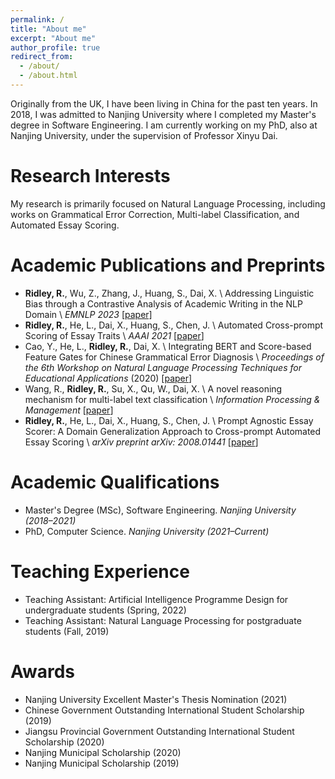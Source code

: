 ```yaml
---
permalink: /
title: "About me"
excerpt: "About me"
author_profile: true
redirect_from: 
  - /about/
  - /about.html
---
```


Originally from the UK, I have been living in China for the past ten years. In 2018, I was admitted to Nanjing University where I completed my Master's degree in Software Engineering. I am currently working on my PhD, also at Nanjing University, under the supervision of Professor Xinyu Dai.

Research Interests
======

My research is primarily focused on Natural Language Processing, including works on Grammatical Error Correction, Multi-label Classification, and Automated Essay Scoring.

Academic Publications and Preprints
======
* **Ridley, R.**, Wu, Z., Zhang, J., Huang, S., Dai, X. \\
Addressing Linguistic Bias through a Contrastive Analysis of Academic Writing in the NLP Domain \\
*EMNLP 2023* [[paper]](https://aclanthology.org/2023.emnlp-main.1042)
* **Ridley, R.**, He, L., Dai, X., Huang, S., Chen, J. \\
Automated Cross-prompt Scoring of Essay Traits \\
*AAAI 2021* [[paper](https://ojs.aaai.org/index.php/AAAI/article/view/17620)]
* Cao, Y., He, L., **Ridley, R.**, Dai, X. \\
Integrating BERT and Score-based Feature Gates for Chinese Grammatical Error Diagnosis \\
*Proceedings of the 6th Workshop on Natural Language Processing Techniques for Educational Applications* (2020) [[paper](https://www.aclweb.org/anthology/2020.nlptea-1.7/)]
* Wang, R., **Ridley, R.**, Su, X., Qu, W., Dai, X. \\
A novel reasoning mechanism for multi-label text classification \\
*Information Processing & Management* [[paper](https://www.sciencedirect.com/science/article/pii/S0306457320309341)]
* **Ridley, R.**, He, L., Dai, X., Huang, S., Chen, J. \\
Prompt Agnostic Essay Scorer: A Domain Generalization Approach to Cross-prompt Automated Essay Scoring \\
*arXiv preprint arXiv: 2008.01441* [[paper](https://arxiv.org/abs/2008.01441v1)]

Academic Qualifications
======
* Master's Degree (MSc), Software Engineering. *Nanjing University (2018–2021)*
* PhD, Computer Science. *Nanjing University (2021–Current)*

Teaching Experience
======
* Teaching Assistant: Artificial Intelligence Programme Design for undergraduate students (Spring, 2022)
* Teaching Assistant: Natural Language Processing for postgraduate students (Fall, 2019)

Awards
======
* Nanjing University Excellent Master's Thesis Nomination (2021)
* Chinese Government Outstanding International Student Scholarship (2019)
* Jiangsu Provincial Government Outstanding International Student Scholarship (2020)
* Nanjing Municipal Scholarship (2020)
* Nanjing Municipal Scholarship (2019)
